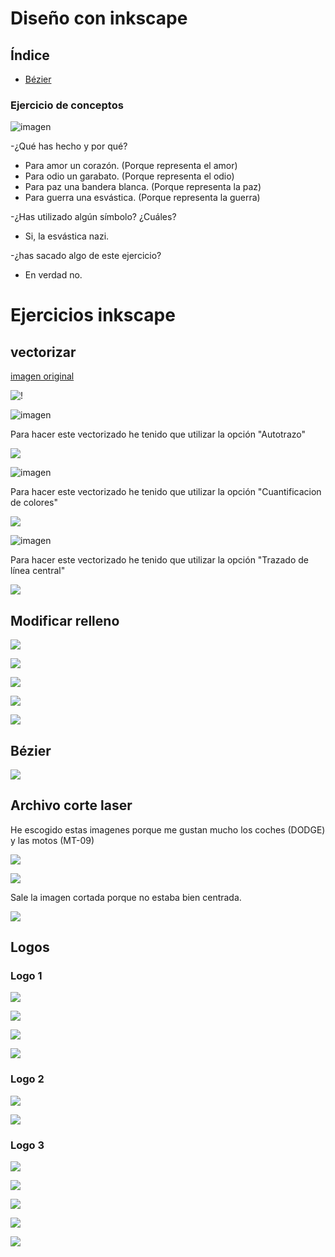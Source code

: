 # Diseño con inkscape

## Índice

- [Bézier](#bézier)


### Ejercicio de conceptos  

![imagen](https://user-images.githubusercontent.com/78345756/112288153-576d7280-8c8d-11eb-9f47-9bc1d6f658ed.png)

-¿Qué has hecho y por qué?

- Para amor un corazón. (Porque representa el amor)
- Para odio un garabato. (Porque representa el odio)
- Para paz una bandera blanca. (Porque representa la paz)
- Para guerra una esvástica. (Porque representa la guerra)

-¿Has utilizado algún símbolo? ¿Cuáles?
- Si, la esvástica nazi.

-¿has sacado algo de este ejercicio? 
- En verdad no.

# Ejercicios inkscape

## vectorizar

[imagen original](https://www.google.com/url?sa=i&url=https%3A%2F%2Fwww.museodelprado.es%2Fcoleccion%2Fobra-de-arte%2Fel-cid%2F19984271-9cb6-476d-8655-f012e1fec1bf&psig=AOvVaw0KriSeRk0tVktdZ0lxnzPQ&ust=1616836541560000&source=images&cd=vfe&ved=0CAIQjRxqFwoTCMiviNHPze8CFQAAAAAdAAAAABAD)

![!](https://github.com/Jsamapro/Soldadura-y-diseno/blob/main/leonrosabonheur%20%7C%20vectorizado.jpg.svg)

![imagen](https://user-images.githubusercontent.com/78345756/112475243-e1423c00-8d70-11eb-8e05-25063ab78427.png)

Para hacer este vectorizado he tenido que utilizar la opción "Autotrazo"

![](https://github.com/Jsamapro/Soldadura-y-diseno/blob/main/leon%202.svg)

![imagen](https://user-images.githubusercontent.com/78345756/112475071-b1933400-8d70-11eb-90b2-5083411159a2.png)

Para hacer este vectorizado he tenido que utilizar la opción "Cuantificacion de colores"

![](https://github.com/Jsamapro/Soldadura-y-diseno/blob/main/leon%203.svg)

![imagen](https://user-images.githubusercontent.com/78345756/112474285-b86d7700-8d6f-11eb-9b29-915f1fbac3dd.png)

Para hacer este vectorizado he tenido que utilizar la opción "Trazado de línea central" 

![](https://github.com/Jsamapro/Soldadura-y-diseno/blob/main/leon%204.svg)

## Modificar relleno

![](https://github.com/Jsamapro/Soldadura-y-diseno/blob/main/jaime.png)

![](https://github.com/Jsamapro/Soldadura-y-diseno/blob/main/jaime1.png)

![](https://github.com/Jsamapro/Soldadura-y-diseno/blob/main/jaime2.png)

![](https://github.com/Jsamapro/Soldadura-y-diseno/blob/main/JAIME3.png)

![](https://github.com/Jsamapro/Soldadura-y-diseno/blob/main/JAIME4.png)

## Bézier

![](https://github.com/Jsamapro/Soldadura-y-diseno/blob/main/b%C3%A9zier.png)

## Archivo corte laser

He escogido estas imagenes porque me gustan mucho los coches (DODGE) y las motos (MT-09)

![](https://github.com/Jsamapro/Soldadura-y-diseno/blob/main/MT-09%20corte.svg)

![](https://github.com/Jsamapro/Soldadura-y-diseno/blob/main/DODGE%20corte.svg)  

Sale la imagen cortada porque no estaba bien centrada. 

![](https://github.com/Jsamapro/Soldadura-y-diseno/blob/main/dodge%20corte%20en%20peque%C3%B1o.svg)

## Logos

### Logo 1

![](https://github.com/Jsamapro/Soldadura-y-diseno/blob/main/se%C3%B1almetroundergraun.svg)

![](https://github.com/Jsamapro/Soldadura-y-diseno/blob/main/Captura%20de%20pantalla%20de%202021-04-08%2010-50-37.png)

![](https://github.com/Jsamapro/Soldadura-y-diseno/blob/main/Captura%20de%20pantalla%20de%202021-04-08%2010-54-16.png)

![](https://github.com/Jsamapro/Soldadura-y-diseno/blob/main/Captura%20de%20pantalla%20de%202021-04-08%2010-53-25.png)

### Logo 2

![](https://github.com/Jsamapro/Soldadura-y-diseno/blob/main/marcachen.svg)

![](https://github.com/Jsamapro/Soldadura-y-diseno/blob/main/Captura%20de%20pantalla%20de%202021-04-08%2012-22-09.png)

### Logo 3

![](https://github.com/Jsamapro/Soldadura-y-diseno/blob/main/storiboris.svg)

![](https://github.com/Jsamapro/Soldadura-y-diseno/blob/main/Captura%20de%20pantalla%20de%202021-04-08%2013-16-49.png)

![](https://github.com/Jsamapro/Soldadura-y-diseno/blob/main/Captura%20de%20pantalla%20de%202021-04-08%2013-02-40.png)

![](https://github.com/Jsamapro/Soldadura-y-diseno/blob/main/Captura%20de%20pantalla%20de%202021-04-08%2013-03-11.png)

![](https://github.com/Jsamapro/Soldadura-y-diseno/blob/main/Captura%20de%20pantalla%20de%202021-04-08%2013-03-44.png)
